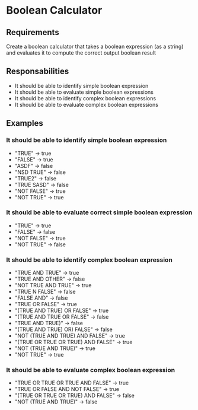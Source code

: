 # Boolean Calculator

## Requirements

Create a boolean calculator that takes a boolean expression (as a string) and evaluates it to compute the correct output boolean result

## Responsabilities

- It should be able to identify simple boolean expression
- It should be able to evaluate simple boolean expressions
- It should be able to identify complex boolean expressions
- It should be able to evaluate complex boolean expressions

## Examples

### It should be able to identify simple boolean expression

- "TRUE" -> true
- "FALSE" -> true
- "ASDF" -> false
- "NSD TRUE" -> false
- "TRUE2" -> false
- "TRUE SASD" -> false
- "NOT FALSE" -> true
- "NOT TRUE" -> true

### It should be able to evaluate correct simple boolean expression

- "TRUE" -> true
- "FALSE" -> false
- "NOT FALSE" -> true
- "NOT TRUE" -> false

### It should be able to identify complex boolean expression

- "TRUE AND TRUE" -> true
- "TRUE AND OTHER" -> false
- "NOT TRUE AND TRUE" -> true
- "TRUE N FALSE" -> false
- "FALSE AND" -> false
- "TRUE OR FALSE" -> true
- "(TRUE AND TRUE) OR FALSE" -> true
- "(TRUE AND TRUE OR FALSE" -> false
- "TRUE AND TRUE)" -> false
- "(TRUE AND TRUE) OR) FALSE" -> false
- "NOT (TRUE AND TRUE) AND FALSE" -> true
- "(TRUE OR TRUE OR TRUE) AND FALSE" -> true
- "NOT (TRUE AND TRUE)" -> true
- "NOT TRUE" -> true

### It should be able to evaluate complex boolean expression

- "TRUE OR TRUE OR TRUE AND FALSE" -> true
- "TRUE OR FALSE AND NOT FALSE" -> true
- "(TRUE OR TRUE OR TRUE) AND FALSE" -> false
- "NOT (TRUE AND TRUE)" -> false
